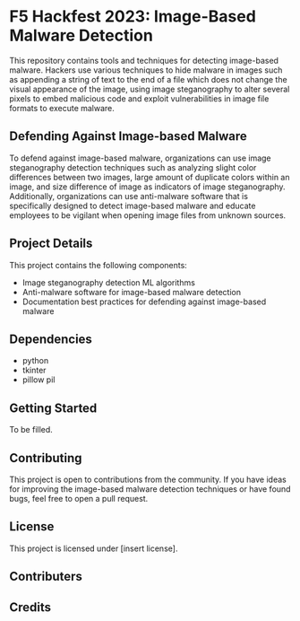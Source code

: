 # F5 Hackfest 2023: Image-Based Malware Detection

This repository contains tools and techniques for detecting image-based malware. Hackers use various techniques to hide malware in images such as appending a string of text to the end of a file which does not change the visual appearance of the image, using image steganography to alter several pixels to embed malicious code and exploit vulnerabilities in image file formats to execute malware. 

## Defending Against Image-based Malware

To defend against image-based malware, organizations can use image steganography detection techniques such as analyzing slight color differences between two images, large amount of duplicate colors within an image, and size difference of image as indicators of image steganography. Additionally, organizations can use anti-malware software that is specifically designed to detect image-based malware and educate employees to be vigilant when opening image files from unknown sources.

## Project Details

This project contains the following components:

- Image steganography detection ML algorithms 
- Anti-malware software for image-based malware detection 
- Documentation best practices for defending against image-based malware 


## Dependencies

- python
- tkinter
- pillow pil

## Getting Started

To be filled.

## Contributing

This project is open to contributions from the community. If you have ideas for improving the image-based malware detection techniques or have found bugs, feel free to open a pull request. 

## License

This project is licensed under [insert license].

## Contributers 


## Credits


